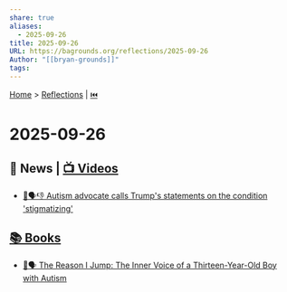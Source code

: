 ```yaml
---
share: true
aliases:
  - 2025-09-26
title: 2025-09-26
URL: https://bagrounds.org/reflections/2025-09-26
Author: "[[bryan-grounds]]"
tags:
---
```

[Home](../index.md) > [Reflections](./index.md) | [⏮️](./2025-09-25.md)  
# 2025-09-26  
## 📰 News | [📺 Videos](../videos/index.md)  
- [🧩🗣️👎 Autism advocate calls Trump's statements on the condition 'stigmatizing'](../videos/autism-advocate-calls-trumps-statements-on-the-condition-stigmatizing.md)  
  
## [📚 Books](../books/index.md)  
- [👦🗣️ The Reason I Jump: The Inner Voice of a Thirteen-Year-Old Boy with Autism](../books/the-reason-i-jump-the-inner-voice-of-a-thirteen-year-old-boy-with-autism.md)
